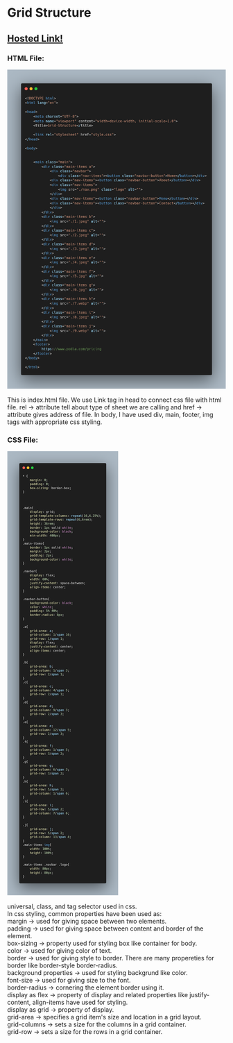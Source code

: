 # Grid Structure

## [Hosted Link!](https://hsc92180.github.io/Geekster_Assignment/Grid-Structure/)

### HTML File:

![Alt text](index.png)

This is index.html file. We use Link tag in head to connect css file with html file.
rel -> attribute tell about type of sheet we are calling and href -> attribute gives address of file.
In body, I have used div, main, footer, img tags with appropriate css styling.

### CSS File:

![Alt text](style.png)

universal, class, and tag selector used in css. <br>
In css styling, common properties have been used as: <br>
margin -> used for giving space between two elements.<br>
padding -> used for giving space between content and border of the element.<br>
box-sizing -> property used for styling box like container for body.<br>
color -> used for giving color of text.<br>
border -> used for giving style to border. There are many propereties for border like border-style border-radius. <br>
background properties -> used for styling backgrund like color.<br>
font-size -> used for giving size to the font. <br>
border-radius -> cornering the element border using it.<br>
display as flex -> property of display and related properties like justify-content, align-items have used for styling.<br>
display as grid -> property of display. <br>
grid-area -> specifies a grid item's size and location in a grid layout. <br>
grid-columns -> sets a size for the columns in a grid container. <br>
grid-row -> sets a size for the rows in a grid container.<br>